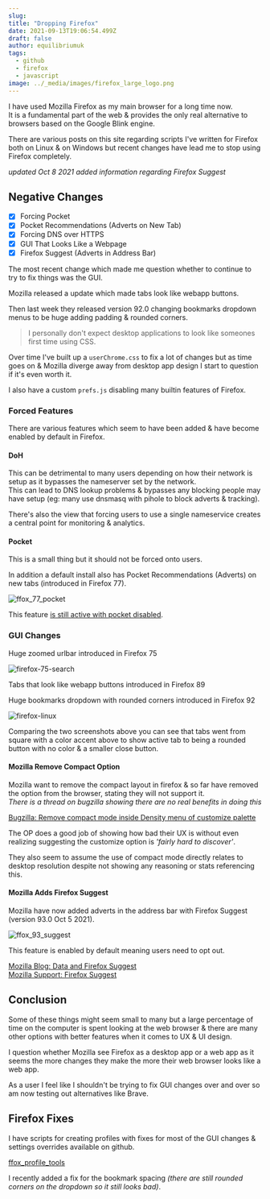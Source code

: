 ```yaml
---
slug:
title: "Dropping Firefox"
date: 2021-09-13T19:06:54.499Z
draft: false
author: equilibriumuk
tags:
  - github
  - firefox
  - javascript
image: ../_media/images/firefox_large_logo.png
---
```


I have used Mozilla Firefox as my main browser for a long time now.<br />
It is a fundamental part of the web & provides the only real alternative to browsers based on the Google Blink engine.

There are various posts on this site regarding scripts I've written for Firefox both on Linux & on Windows but recent changes have lead me to stop using Firefox completely.

*updated Oct 8 2021 added information regarding Firefox Suggest*

## Negative Changes

- [x] Forcing Pocket
- [x] Pocket Recommendations (Adverts on New Tab)
- [x] Forcing DNS over HTTPS
- [x] GUI That Looks Like a Webpage
- [x] Firefox Suggest (Adverts in Address Bar)

The most recent change which made me question whether to continue to try to fix things was the GUI.

Mozilla released a update which made tabs look like webapp buttons.

Then last week they released version 92.0 changing bookmarks dropdown menus to be huge adding padding & rounded corners.

> I personally don't expect desktop applications to look like someones first time using CSS.

Over time I've built up a `userChrome.css` to fix a lot of changes but as time goes on & Mozilla diverge away from desktop app design I start to question if it's even worth it.

I also have a  custom `prefs.js` disabling many builtin features of Firefox.

### Forced Features

There are various features which seem to have been added & have become enabled by default in Firefox.

#### DoH

This can be detrimental to many users depending on how their network is setup as it bypasses the nameserver set by the network.<br />
This can lead to DNS lookup problems & bypasses any blocking people may have setup (eg: many use dnsmasq with pihole to block adverts & tracking).

There's also the view that forcing users to use a single nameservice creates a central point for monitoring & analytics.

#### Pocket

This is a small thing but it should not be forced onto users.

In addition a default install also has Pocket Recommendations (Adverts) on new tabs (introduced in Firefox 77).

<p class="text-center"><img src="/media/images/2021/ffox_77_pocket.png" alt="ffox_77_pocket"></p>

This feature <a href="https://twitter.com/equilibriumuk/status/1310892618679816192/photo/1" aria-label="equilibriumuk on twitter" target="_blank" rel="noopener noreferrer">is still active with pocket disabled</a>.

### GUI Changes

Huge zoomed urlbar introduced in Firefox 75

<p class="text-center"><img src="/media/images/2021/ffox_75_search.png" alt="firefox-75-search"></p>

Tabs that look like webapp buttons introduced in Firefox 89

Huge bookmarks dropdown with rounded corners introduced in Firefox 92

<p class="text-center"><img src="/media/images/2021/ffox_newtab.png" alt="firefox-linux"></p>

Comparing the two screenshots above you can see that tabs went from square with a color accent above to show active tab to being a rounded button with no color & a smaller close button.

#### Mozilla Remove Compact Option

Mozilla want to remove the compact layout in firefox & so far have removed the option from the browser, stating they will not support it.<br />
*There is a thread on bugzilla showing there are no real benefits in doing this*

<i class="fa fa-link"></i> <a href="https://bugzilla.mozilla.org/show_bug.cgi?id=1693028" target="_blank" rel="noopener noreferrer">Bugzilla: Remove compact mode inside Density menu of customize palette</a>

The OP does a good job of showing how bad their UX is without even realizing suggesting the customize option is *'fairly hard to discover'*.

They also seem to assume the use of compact mode directly relates to desktop resolution despite not showing any reasoning or stats referencing this.

#### Mozilla Adds Firefox Suggest

Mozilla have now added adverts in the address bar with Firefox Suggest (version 93.0 Oct 5 2021).

<p class="text-center"><img src="/media/images/2021/ffox_93_suggest.png" alt="ffox_93_suggest"></p>

This feature is enabled by default meaning users need to opt out.

<i class="fa fa-link"></i> <a href="https://blog.mozilla.org/data/2021/09/15/data-and-firefox-suggest/" target="_blank" rel="noopener noreferrer">Mozilla Blog: Data and Firefox Suggest</a><br /><i class="fa fa-link"></i> <a href="https://support.mozilla.org/en-US/kb/navigate-web-faster-firefox-suggest" target="_blank" rel="noopener noreferrer">Mozilla Support: Firefox Suggest</a>


## Conclusion

Some of these things might seem small to many but a large percentage of time on the computer is spent looking at the web browser & there are many other options with better features when it comes to UX & UI design.

I question whether Mozilla see Firefox as a desktop app or a web app as it seems the more changes they make the more their web browser looks like a web app.

As a user I feel like I shouldn't be trying to fix GUI changes over and over so am now testing out alternatives like Brave.

## Firefox Fixes

I have scripts for creating profiles with fixes for most of the GUI changes & settings overrides available on github.

<a class="github" href="https://github.com/equk/ffox_profile_tools" aria-label="View on GitHub" target="_blank" rel="noopener noreferrer"><i class="fa fa-github"></i> ffox_profile_tools</a>

I recently added a fix for the bookmark spacing *(there are still rounded corners on the dropdown so it still looks bad)*.